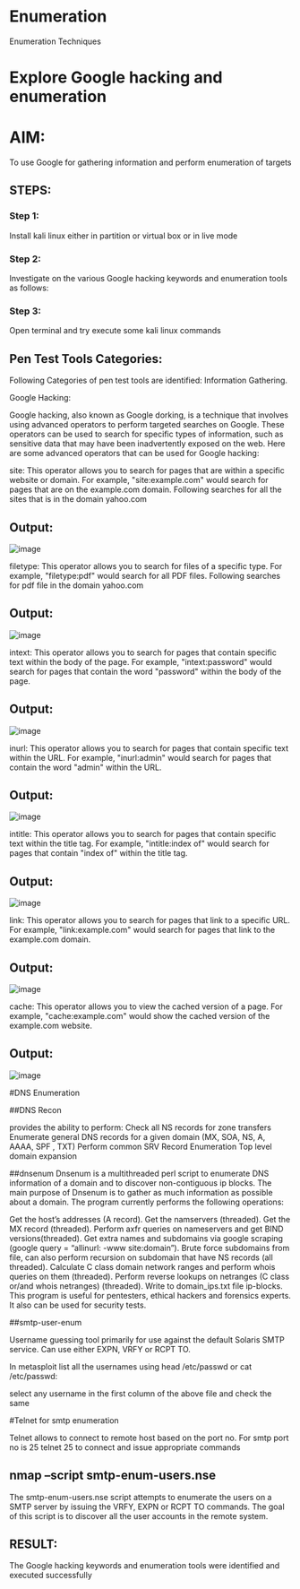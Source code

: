
# Enumeration
Enumeration Techniques

# Explore Google hacking and enumeration 

# AIM:

To use Google for gathering information and perform enumeration of targets

## STEPS:


### Step 1:

Install kali linux either in partition or virtual box or in live mode


### Step 2:

Investigate on the various Google hacking keywords and enumeration tools as follows:




### Step 3:
Open terminal and try execute some kali linux commands



## Pen Test Tools Categories:  

Following Categories of pen test tools are identified:
Information Gathering.

Google Hacking:

Google hacking, also known as Google dorking, is a technique that involves using advanced operators to perform targeted searches on Google. These operators can be used to search for specific types of information, such as sensitive data that may have been inadvertently exposed on the web. Here are some advanced operators that can be used for Google hacking:

site: This operator allows you to search for pages that are within a specific website or domain. For example, "site:example.com" would search for pages that are on the example.com domain.
Following searches for all the sites that is in the domain yahoo.com


## Output:



![image](https://github.com/Srujana0303/Enumeration/assets/132996836/e0fb6b1f-609a-4ad2-ba5a-2f2217c51bfd)



filetype: This operator allows you to search for files of a specific type. For example, "filetype:pdf" would search for all PDF files.
Following searches for pdf file in the domain yahoo.com




## Output:



![image](https://github.com/Srujana0303/Enumeration/assets/132996836/19bd5e96-03ef-4f9d-9513-4d20e5ca8749)




intext: This operator allows you to search for pages that contain specific text within the body of the page. For example, "intext:password" would search for pages that contain the word "password" within the body of the page.



## Output:



![image](https://github.com/Srujana0303/Enumeration/assets/132996836/7c70a75b-e13d-4415-a628-2f7c35a08732)



inurl: This operator allows you to search for pages that contain specific text within the URL. For example, "inurl:admin" would search for pages that contain the word "admin" within the URL.




## Output:



![image](https://github.com/Srujana0303/Enumeration/assets/132996836/8d6cd779-0263-4098-b1dc-31052eb9625b)




intitle: This operator allows you to search for pages that contain specific text within the title tag. For example, "intitle:index of" would search for pages that contain "index of" within the title tag.



## Output:



![image](https://github.com/Srujana0303/Enumeration/assets/132996836/3755b63f-9b6d-4b3d-8aaf-38a7a1939675)



link: This operator allows you to search for pages that link to a specific URL. For example, "link:example.com" would search for pages that link to the example.com domain.



## Output:



![image](https://github.com/Srujana0303/Enumeration/assets/132996836/c94bbb4e-c729-4e7b-9af6-4784eb05d407)



cache: This operator allows you to view the cached version of a page. For example, "cache:example.com" would show the cached version of the example.com website.



 ## Output:



![image](https://github.com/Srujana0303/Enumeration/assets/132996836/5d6ce1dd-b1c6-4ce9-80c5-034f5bdd400d)



 #DNS Enumeration





##DNS Recon



provides the ability to perform:
Check all NS records for zone transfers
Enumerate general DNS records for a given domain (MX, SOA, NS, A, AAAA, SPF , TXT)
Perform common SRV Record Enumeration
Top level domain expansion



##dnsenum
Dnsenum is a multithreaded perl script to enumerate DNS information of a domain and to discover non-contiguous ip blocks. The main purpose of Dnsenum is to gather as much information as possible about a domain. The program currently performs the following operations:


Get the host’s addresses (A record).
Get the namservers (threaded).
Get the MX record (threaded).
Perform axfr queries on nameservers and get BIND versions(threaded).
Get extra names and subdomains via google scraping (google query = “allinurl: -www site:domain”).
Brute force subdomains from file, can also perform recursion on subdomain that have NS records (all threaded).
Calculate C class domain network ranges and perform whois queries on them (threaded).
Perform reverse lookups on netranges (C class or/and whois netranges) (threaded).
Write to domain_ips.txt file ip-blocks.
This program is useful for pentesters, ethical hackers and forensics experts. It also can be used for security tests.



##smtp-user-enum



Username guessing tool primarily for use against the default Solaris SMTP service. Can use either EXPN, VRFY or RCPT TO.


In metasploit list all the usernames using head /etc/passwd or cat /etc/passwd:

select any username in the first column of the above file and check the same



#Telnet for smtp enumeration



Telnet allows to connect to remote host based on the port no. For smtp port no is 25
telnet <host address> 25 to connect
and issue appropriate commands
  

  


  

## nmap –script smtp-enum-users.nse <hostname>




The smtp-enum-users.nse script attempts to enumerate the users on a SMTP server by issuing the VRFY, EXPN or RCPT TO commands. The goal of this script is to discover all the user accounts in the remote system.




## RESULT:


The Google hacking keywords and enumeration tools were identified and executed successfully


